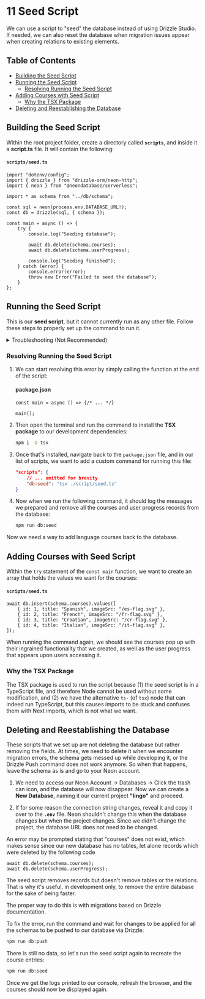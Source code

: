 # 11 Seed Script

We can use a script to "seed" the database instead of using Drizzle Studio. If needed, we can also reset the database when migration issues appear when creating relations to existing elements.

## Table of Contents
- [Building the Seed Script](#building-the-seed-script)
- [Running the Seed Script](#running-the-seed-script)
    - [Resolving Running the Seed Script](#resolving-running-the-seed-script)
- [Adding Courses with Seed Script](#adding-courses-with-seed-script)
    - [Why the TSX Package](#why-the-tsx-package)
- [Deleting and Reestablishing the Database](#deleting-and-reestablishing-the-database)


## Building the Seed Script

Within the root project folder, create a directory called **`scripts`**, and inside it a **script.ts** file. It will contain the following:

#### `scripts/seed.ts`

```tsx
import "dotenv/config";
import { drizzle } from "drizzle-orm/neon-http";
import { neon } from "@neondatabase/serverless";

import * as schema from "../db/schema";

const sql = neon(process.env.DATABASE_URL!);
const db = drizzle(sql, { schema });

const main = async () => {
    try {
        console.log("Seeding database");
        
        await db.delete(schema.courses);
        await db.delete(schema.userProgress);
        
        console.log("Seeding finished");
    } catch (error) {
        console.error(error);
        throw new Error("Failed to seed the database");
    }
};
```


## Running the Seed Script

This is our **seed script**, but it cannot currently run as any other file. Follow these steps to properly set up the command to run it.

<details>
<summary>Troubleshooting (Not Recommended)</summary>

Note that running the below command will prompt a SyntaxError that import statements cannot be used outside a module.

```bash
node scripts/seed.ts
```

To resolve this, we'll have to convert these import statements to be `const` variables with the `require()` keyword:

Before: 
```tsx
import { drizzle } from "drizzle-orm/neon-http";
import { neon } from "@neondatabase/serverless";
```

After: 
```tsx
const { drizzle } = require("drizzle-orm/neon-http");
const { neon } = require("@neondatabase/serverless");
```

However, there is a better way to go about this as there are many packages that can be used, like `tsnode` or `tsx`. More on this in the next section.
</details>

### Resolving Running the Seed Script

1. We can start resolving this error by simply calling the function at the end of the script:
    
    #### package.json
    ```tsx
    const main = async () => {/* ... */}
    
    main();
    ```

2. Then open the terminal and run the command to install the **TSX package** to our development dependencies:
    ```bash
    npm i -D tsx
    ```

3. Once that's installed, navigate back to the `package.json` file, and in our list of scripts, we want to add a custom command for running this file:

    ```json
    "scripts": {
        // ... omitted for brevity
        "db:seed": "tsx ./script/seed.ts"
    }
    ```

4. Now when we run the following command, it should log the messages we prepared and remove all the courses and user progress records from the database:

    ```bash
    npm run db:seed
    ```

Now we need a way to add language courses back to the database.

## Adding Courses with Seed Script

Within the `try` statement of the `const main` function, we want to create an array that holds the values we want for the courses:

#### `scripts/seed.ts`

```tsx
await db.insert(schema.courses).values([
    { id: 1, title: "Spanish", imageSrc: "/es-flag.svg" },
    { id: 2, title: "French", imageSrc: "/fr-flag.svg" },
    { id: 3, title: "Croatian", imageSrc: "/cr-flag.svg" },
    { id: 4, title: "Italian", imageSrc: "/it-flag.svg" },
]);
```

When running the command again, we should see the courses pop up with their ingrained functionality that we created, as well as the user progress that appears upon users accessing it.

### Why the TSX Package

The TSX package is used to run the script because (1) the seed script is in a TypeScript file, and therefore Node cannot be used without some modification, and (2) we have the alternative `ts-` (of `tsx`) node that can indeed run TypeScript, but this causes imports to be stuck and confuses them with Next imports, which is not what we want.

<!-- One thing that works better than these that comes right out of the box and without configurations is Bun, but it's still in development and is not recommended to use at the time this project was created -->


## Deleting and Reestablishing the Database

These scripts that we set up are not deleting the database but rather removing the fields. At times, we need to delete it when we encounter migration errors, the schema gets messed up while developing it, or the Drizzle Push command does not work anymore. So when that happens, leave the schema as is and go to your Neon account.

1. We need to access our Neon Account -> Databases -> Click the trash can icon, and the database will now disappear. Now we can create a **New Database**, naming it our current project **"lingo"** and proceed.

2. If for some reason the connection string changes, reveal it and copy it over to the **`.env`** file. Neon shouldn't change this when the database changes but when the project changes. Since we didn't change the project, the database URL does not need to be changed.

An error may be prompted stating that "courses" does not exist, which makes sense since our new database has no tables, let alone records which were deleted by the following code

```tsx
await db.delete(schema.courses);
await db.delete(schema.userProgress);
```

The seed script removes records but doesn't remove tables or the relations. That is why it's useful, in development only, to remove the entire database for the sake of being faster.

The proper way to do this is with migrations based on Drizzle documentation.

To fix the error, run the command and wait for changes to be applied for all the schemas to be pushed to our database via Drizzle:

```bash
npm run db:push
```

There is still no data, so let's run the seed script again to recreate the course entries:

```bash
npm run db:seed
```

Once we get the logs printed to our console, refresh the browser, and the courses should now be displayed again.
